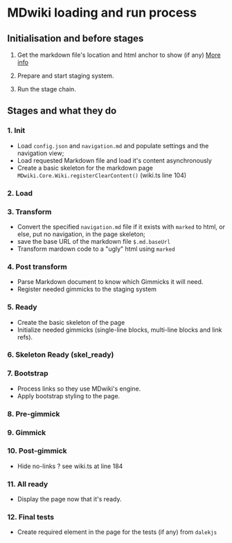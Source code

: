 # MDwiki loading and run process

## Initialisation and before stages

1. Get the markdown file's location and html anchor to show (if any)
    [More info](http://dynalon.github.io/mdwiki/#!index.md#How_does_it_work?)
2. Prepare and start staging system.

3. Run the stage chain.

## Stages and what they do

### 1. Init

* Load `config.json` and `navigation.md` and populate settings and the navigation view;
* Load requested Markdown file and load it's content asynchronously
* Create a basic skeleton for the markdown page `MDwiki.Core.Wiki.registerClearContent()` (wiki.ts line 104)

### 2. Load

### 3. Transform

* Convert the specified `navigation.md` file if it exists with `marked` to html, or else, put no navigation, in the page skeleton;
* save the base URL of the markdown file `$.md.baseUrl`
* Transform mardown code to a "ugly" html using `marked`

### 4. Post transform

* Parse Markdown document to know which Gimmicks it will need.
* Register needed gimmicks to the staging system

### 5. Ready

* Create the basic skeleton of the page
* Initialize needed gimmicks (single-line blocks, multi-line blocks and link refs).

### 6. Skeleton Ready (skel_ready)

### 7. Bootstrap

* Process links so they use MDwiki's engine.
* Apply bootstrap styling to the page.

### 8. Pre-gimmick

### 9. Gimmick

### 10. Post-gimmick

* Hide no-links ?
  see wiki.ts at line 184

### 11. All ready

* Display the page now that it's ready.

### 12. Final tests

* Create required element in the page for the tests (if any) from `dalekjs`